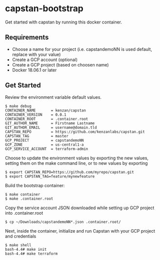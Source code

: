 # capstan-bootstrap

Get started with capstan by running this docker container.

## Requirements

* Choose a name for your project (i.e. capstandemoNN is used default, replace with your value)
* Create a GCP account (optional)
* Create a GCP project (based on choosen name)
* Docker 18.06.1 or later

## Get Started

Review the environment variable default values.

```
$ make debug
CONTAINER_NAME       = kenzan/capstan
CONTAINER_VERSION    = 0.0.1
CONTAINER_ROOT       = .container.root
GIT_AUTHOR_NAME      = Firstname Lastname
GIT_AUTHOR_EMAIL     = username@domain.tld
CAPSTAN_REPO         = https://github.com/kenzanlabs/capstan.git
CAPSTAN_TAG          = master
GCP_PROJECT          = capstandemoNN
GCP_ZONE             = us-central1-a
GCP_SERVICE_ACCOUNT  = terraform-admin
```

Choose to update the environment values by exporting the new values, setting them on the make command line, or to new values by exporting

```
$ export CAPSTAN_REPO=https://github.com/myrepo/capstan.git
$ export CAPSTAN_TAG=feature/mynewfeature
```

Build the bootstrap container:

```
$ make container
$ make .container.root
```

Copy the service account JSON downloaded while setting up GCP project into .container.root

```
$ cp ~/Downloads/capstandemoNN*.json .container.root/
```

Next, inside the container, initialize and run Capstan with your GCP project and credentials

```
$ make shell
bash-4.4# make init
bash-4.4# make terraform
```
